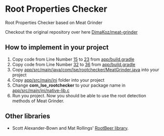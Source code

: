 # Root Properties Checker
Root Properties Checker based on Meat Grinder

Checkout the original repository over here [DimaKoz/meat-grinder](https://github.com/DimaKoz/meat-grinder)

## How to implement in your project
1. Copy code from Line Number [15](https://github.com/anoopsharma9213/root-checker/blob/5309004fe79f1e7f6d603e581dfa7b7cc49312f3/app/build.gradle#L15) to [23](https://github.com/anoopsharma9213/root-checker/blob/5309004fe79f1e7f6d603e581dfa7b7cc49312f3/app/build.gradle#L23) from [app/build.gradle](https://github.com/anoopsharma9213/root-checker/blob/5309004fe79f1e7f6d603e581dfa7b7cc49312f3/app/build.gradle)
2. Copy code from Line Number [32](https://github.com/anoopsharma9213/root-checker/blob/5309004fe79f1e7f6d603e581dfa7b7cc49312f3/app/build.gradle#L32) to [36](https://github.com/anoopsharma9213/root-checker/blob/5309004fe79f1e7f6d603e581dfa7b7cc49312f3/app/build.gradle#L36) from [app/build.gradle](https://github.com/anoopsharma9213/root-checker/blob/5309004fe79f1e7f6d603e581dfa7b7cc49312f3/app/build.gradle)
3. Copy [app/src/main/java/com/lse/rootchecker/MeatGrinder.java](https://github.com/anoopsharma9213/root-checker/blob/main/app/src/main/java/com/lse/rootchecker/MeatGrinder.java) into your project
4. Copy [app/src/main/jni](https://github.com/anoopsharma9213/root-checker/tree/main/app/src/main/jni) folder into your project
5. Change **com_lse_rootchecker** to your package name in [app/src/main/jni/native-lib.c](https://github.com/anoopsharma9213/root-checker/blob/main/app/src/main/jni/native-lib.c)
6. Run you project. Now you should be able to use the root detection methods of Meat Grinder.

## Other libraries

 * Scott Alexander-Bown and Mat Rollings' [RootBeer library](https://github.com/scottyab/rootbeer).
